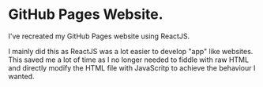 # GitHub Pages Website.

I've recreated my GitHub Pages website using ReactJS.

I mainly did this as ReactJS was a lot easier to develop "app" like websites.
This saved me a lot of time as I no longer needed to fiddle with raw HTML and
directly modify the HTML file with JavaScritp to achieve the behaviour I wanted.
